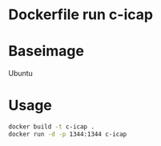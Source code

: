 Dockerfile run c-icap
======================

Baseimage
======================
Ubuntu

Usage
======================
```sh
docker build -t c-icap .
docker run -d -p 1344:1344 c-icap
```
